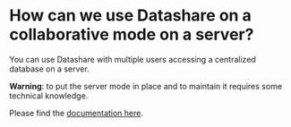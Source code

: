 # How can we use Datashare on a collaborative mode on a server?

You can use Datashare with multiple users accessing a centralized database on a server.

**Warning**: to put the server mode in place and to maintain it requires some technical knowledge.

Please find the [documentation here](../../../server-mode/about-the-server-mode.md).

